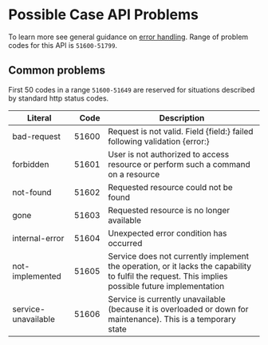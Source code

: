 Possible Case API Problems
=================

To learn more see general guidance on [error handling](common-getstarted.html#error-handling).
Range of problem codes for this API is `51600-51799`.

Common problems
---------------

First 50 codes in a range `51600-51649` are reserved for situations described by standard http status codes.

Literal |  Code | Description                                          
------------------------------------ | -----:| ---------------------------------------------------  
bad-request                      | 51600 | Request is not valid. Field {field:} failed following validation {error:}
forbidden                        | 51601 | User is not authorized to access resource or perform such a command on a resource
not-found                        | 51602 | Requested resource could not be found
gone                             | 51603 | Requested resource is no longer available
internal-error                   | 51604 | Unexpected error condition has occurred
not-implemented                  | 51605 | Service does not currently implement the operation, or it lacks the capability to fulfil the request. This implies possible future implementation
service-unavailable              | 51606 | Service is currently unavailable (because it is overloaded or down for maintenance). This is a temporary state

